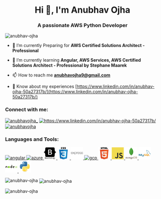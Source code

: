 <h1 align="center">Hi 👋, I'm Anubhav Ojha</h1>
<h3 align="center">A passionate AWS Python Developer</h3>


<p align="left"> <img src="https://komarev.com/ghpvc/?username=anubhav-ojha&label=Profile%20views&color=0e75b6&style=flat" alt="anubhav-ojha" /> </p>

- 🔭 I’m currently Preparing for **AWS Certified Solutions Architect - Professional**

- 🌱 I’m currently learning **Angular, AWS Services, AWS Certified Solutions Architect - Professional by Stephane Maarek**

- 📫 How to reach me **anubhavojha9@gmail.com**

- 📄 Know about my experiences [https://www.linkedin.com/in/anubhav-ojha-50a27317b/](https://www.linkedin.com/in/anubhav-ojha-50a27317b/)

<h3 align="left">Connect with me:</h3>
<p align="left">
<a href="https://twitter.com/anubhavojha_" target="blank"><img align="center" src="https://raw.githubusercontent.com/rahuldkjain/github-profile-readme-generator/master/src/images/icons/Social/twitter.svg" alt="anubhavojha_" height="30" width="40" /></a>
<a href="https://linkedin.com/in/https://www.linkedin.com/in/anubhav-ojha-50a27317b/" target="blank"><img align="center" src="https://raw.githubusercontent.com/rahuldkjain/github-profile-readme-generator/master/src/images/icons/Social/linked-in-alt.svg" alt="https://www.linkedin.com/in/anubhav-ojha-50a27317b/" height="30" width="40" /></a>
<a href="https://www.leetcode.com/anubhavojha" target="blank"><img align="center" src="https://raw.githubusercontent.com/rahuldkjain/github-profile-readme-generator/master/src/images/icons/Social/leet-code.svg" alt="anubhavojha" height="30" width="40" /></a>
</p>

<h3 align="left">Languages and Tools:</h3>
<p align="left"> <a href="https://angular.io" target="_blank" rel="noreferrer"> <img src="https://angular.io/assets/images/logos/angular/angular.svg" alt="angular" width="40" height="40"/> </a> <a href="https://azure.microsoft.com/en-in/" target="_blank" rel="noreferrer"> <img src="https://www.vectorlogo.zone/logos/microsoft_azure/microsoft_azure-icon.svg" alt="azure" width="40" height="40"/> </a> <a href="https://getbootstrap.com" target="_blank" rel="noreferrer"> <img src="https://raw.githubusercontent.com/devicons/devicon/master/icons/bootstrap/bootstrap-plain-wordmark.svg" alt="bootstrap" width="40" height="40"/> </a> <a href="https://www.w3schools.com/css/" target="_blank" rel="noreferrer"> <img src="https://raw.githubusercontent.com/devicons/devicon/master/icons/css3/css3-original-wordmark.svg" alt="css3" width="40" height="40"/> </a> <a href="https://expressjs.com" target="_blank" rel="noreferrer"> <img src="https://raw.githubusercontent.com/devicons/devicon/master/icons/express/express-original-wordmark.svg" alt="express" width="40" height="40"/> </a> <a href="https://cloud.google.com" target="_blank" rel="noreferrer"> <img src="https://www.vectorlogo.zone/logos/google_cloud/google_cloud-icon.svg" alt="gcp" width="40" height="40"/> </a> <a href="https://www.w3.org/html/" target="_blank" rel="noreferrer"> <img src="https://raw.githubusercontent.com/devicons/devicon/master/icons/html5/html5-original-wordmark.svg" alt="html5" width="40" height="40"/> </a> <a href="https://developer.mozilla.org/en-US/docs/Web/JavaScript" target="_blank" rel="noreferrer"> <img src="https://raw.githubusercontent.com/devicons/devicon/master/icons/javascript/javascript-original.svg" alt="javascript" width="40" height="40"/> </a> <a href="https://www.mongodb.com/" target="_blank" rel="noreferrer"> <img src="https://raw.githubusercontent.com/devicons/devicon/master/icons/mongodb/mongodb-original-wordmark.svg" alt="mongodb" width="40" height="40"/> </a> <a href="https://www.mysql.com/" target="_blank" rel="noreferrer"> <img src="https://raw.githubusercontent.com/devicons/devicon/master/icons/mysql/mysql-original-wordmark.svg" alt="mysql" width="40" height="40"/> </a> <a href="https://nodejs.org" target="_blank" rel="noreferrer"> <img src="https://raw.githubusercontent.com/devicons/devicon/master/icons/nodejs/nodejs-original-wordmark.svg" alt="nodejs" width="40" height="40"/> </a> <a href="https://www.python.org" target="_blank" rel="noreferrer"> <img src="https://raw.githubusercontent.com/devicons/devicon/master/icons/python/python-original.svg" alt="python" width="40" height="40"/> </a> </p>

<p><img align="left" src="https://github-readme-stats.vercel.app/api/top-langs?username=anubhav-ojha&show_icons=true&locale=en&layout=compact" alt="anubhav-ojha" /></p>

<p>&nbsp;<img align="center" src="https://github-readme-stats.vercel.app/api?username=anubhav-ojha&show_icons=true&locale=en" alt="anubhav-ojha" /></p>

<p><img align="center" src="https://github-readme-streak-stats.herokuapp.com/?user=anubhav-ojha&" alt="anubhav-ojha" /></p>
